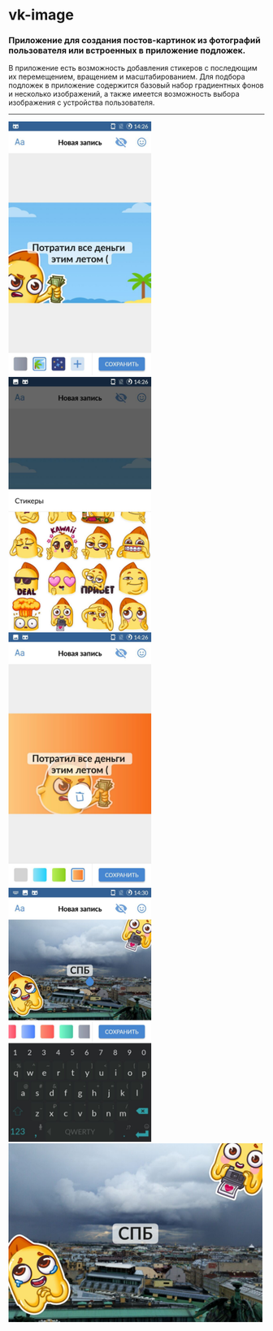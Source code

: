 # vk-image

<h3>Приложение для создания постов-картинок из фотографий пользователя или встроенных в приложение подложек.</h3>
В приложение есть возможность добавления стикеров с последющим их перемещением, вращением и масштабированием. Для подбора подложек в приложение содержится базовый набор градиентных фонов и несколько изображений, а также имеется возможность выбора изображения с устройства пользователя.
<hr>

<img src="images/img1.jpg" height="500"/>

<img src="images/img2.jpg" height="500"/>
<img src="images/img3.jpg" height="500"/>
<img src="images/img4.jpg" height="500"/>

<img src="images/img5.jpg" width="500"/>
